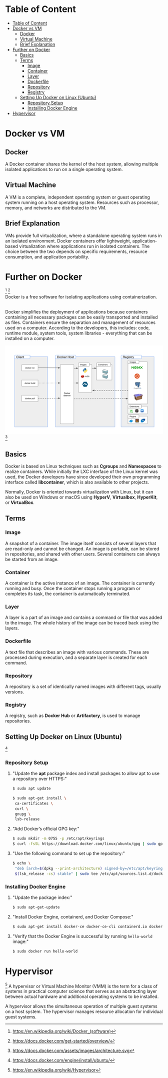 # Table of Content
- [Table of Content](#table-of-content)
- [Docker vs VM](#docker-vs-vm)
  - [Docker](#docker)
  - [Virtual Machine](#virtual-machine)
  - [Brief Explanation](#brief-explanation)
- [Further on Docker](#further-on-docker)
  - [Basics](#basics)
  - [Terms](#terms)
    - [Image](#image)
    - [Container](#container)
    - [Layer](#layer)
    - [Dockerfile](#dockerfile)
    - [Repository](#repository)
    - [Registry](#registry)
  - [Setting Up Docker on Linux (Ubuntu)](#setting-up-docker-on-linux-ubuntu)
    - [Repository Setup](#repository-setup)
    - [Installing Docker Engine](#installing-docker-engine)
- [Hypervisor](#hypervisor)

# Docker vs VM

## Docker
A Docker container shares the kernel of the host system, allowing multiple isolated applications to run on a single operating system.

## Virtual Machine

A VM is a complete, independent operating system or guest operating system running on a host operating system. Resources such as processor, memory, and networks are distributed to the VM.

## Brief Explanation

VMs provide full virtualization, where a standalone operating system runs in an isolated environment.
Docker containers offer lightweight, application-based virtualization where applications run in isolated containers.
The choice between the two depends on specific requirements, resource consumption, and application portability.

# Further on Docker
[^6] [^9]<br>
Docker is a free software for isolating applications using containerization.
<br><br>

Docker simplifies the deployment of applications because containers containing all necessary packages can be easily transported and installed as files. Containers ensure the separation and management of resources used on a computer. According to the developers, this includes: code, runtime module, system tools, system libraries - everything that can be installed on a computer.
<br>

<img title="Docker Architecture" src="../img/Docker/architecture.svg"><br>
[^8]

## Basics
Docker is based on Linux techniques such as __Cgroups__ and __Namespaces__ to realize containers. While initially the LXC interface of the Linux kernel was used, the Docker developers have since developed their own programming interface called __libcontainer__, which is also available to other projects.
<br>

Normally, Docker is oriented towards virtualization with Linux, but it can also be used on Windows or macOS using __HyperV__, __Virtualbox__, __HyperKit__, or __VirtualBox__.

## Terms
### Image
A snapshot of a container. The image itself consists of several layers that are read-only and cannot be changed. An image is portable, can be stored in repositories, and shared with other users. Several containers can always be started from an image.

### Container
A container is the active instance of an image. The container is currently running and busy. Once the container stops running a program or completes its task, the container is automatically terminated.

### Layer
A layer is a part of an image and contains a command or file that was added to the image. The whole history of the image can be traced back using the layers.

### Dockerfile
A text file that describes an image with various commands. These are processed during execution, and a separate layer is created for each command.

### Repository
A repository is a set of identically named images with different tags, usually versions.

### Registry
A registry, such as __Docker Hub__ or __Artifactory__, is used to manage repositories.

## Setting Up Docker on Linux (Ubuntu)
[^7]

### Repository Setup
1. "Update the __apt__ package index and install packages to allow apt to use a repository over HTTPS:"

    ```sh
    $ sudo apt update
    ```

    ```sh
    $ sudo apt-get install \
     ca-certificates \
     curl \
     gnupg \
     lsb-release 
    ```

2. "Add Docker’s official GPG key:"

    ```sh
    $ sudo mkdir -m 0755 -p /etc/apt/keyrings
    $ curl -fsSL https://download.docker.com/linux/ubuntu/gpg | sudo gpg --dearmor -o /etc/apt/keyrings/docker.gpg
    ```

3. "Use the following command to set up the repository:"
    ```sh
    $ echo \
     "deb [arch=$(dpkg --print-architecture) signed-by=/etc/apt/keyrings/docker.gpg] https://download.docker.com/linux/ubuntu \
     $(lsb_release -cs) stable" | sudo tee /etc/apt/sources.list.d/docker.list > /dev/null
    ```

### Installing Docker Engine
1. "Update the package index:"
    ```sh 
    $ sudo apt-get-update
    ```
2. "Install Docker Engine, containerd, and Docker Compose:"
    ```sh
    $ sudo apt-get install docker-ce docker-ce-cli containerd.io docker-buildx-plugin docker-compose-plugin
    ```

3. "Verify that the Docker Engine is successful by running `hello-world` image:"
    ```sh
    $ sudo docker run hello-world
    ```

# Hypervisor
[^5]
A hypervisor or Virtual Machine Monitor (VMM) is the term for a class of systems in practical computer science that serves as an abstracting layer between actual hardware and additional operating systems to be installed.

A hypervisor allows the simultaneous operation of multiple guest systems on a host system. The hypervisor manages resource allocation for individual guest systems.

[^5]: https://en.wikipedia.org/wiki/Hypervisor
[^6]: https://en.wikipedia.org/wiki/Docker_(software)
[^7]: https://docs.docker.com/engine/install/ubuntu/
[^8]: https://docs.docker.com/assets/images/architecture.svg
[^9]: https://docs.docker.com/get-started/overview/
